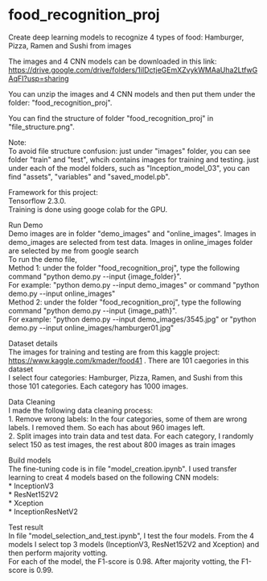 # food_recognition_proj
Create deep learning models to recognize 4 types of food: Hamburger, Pizza, Ramen and Sushi from images

The images and 4 CNN models can be downloaded in this link: https://drive.google.com/drive/folders/1iIDctjeGEmXZvykWMAaUha2LtfwGAqFI?usp=sharing 

You can unzip the images and 4 CNN models and then put them under the folder: "food_recognition_proj". 

You can find the structure of folder "food_recognition_proj" in "file_structure.png". 

Note:  
    To avoid file structure confusion:
    just under "images" folder, you can see folder "train" and "test", whcih contains images for training and testing. 
    just under each of the model folders, such as "Inception_model_03", you can find "assets", "variables" and "saved_model.pb". 

Framework for this project:      
Tensorflow 2.3.0.   
Training is done using googe colab for the GPU.     

Run Demo    
Demo images are in folder "demo_images" and "online_images". Images in demo_images are selected from test data. Images in online_images folder are selected by me from google search       
To run the demo file,       
    Method 1:  under the folder "food_recognition_proj", type the following command "python demo.py --input {image_folder}".    
                For example: "python demo.py --input demo_images" or command "python demo.py --input online_images"   
    Method 2:  under the folder "food_recognition_proj", type the following command "python demo.py --input {image_path}".  
                For example: "python demo.py --input demo_images/3545.jpg"  or   "python demo.py --input online_images/hamburger01.jpg"   
   
Dataset details      
    The images for training and testing are from this kaggle project: https://www.kaggle.com/kmader/food41 . There are 101 caegories in this dataset    
    I select four categories: Hamburger, Pizza, Ramen, and Sushi from this those 101 categories. Each category has 1000 images. 

Data Cleaning   
I made the following data cleaning process:      
        1. Remove wrong labels: In the four categories, some of them are wrong labels. I removed them. So each has about 960 images left.   
        2. Split images into train data and test data. For each category, I randomly select 150 as test images, the rest about 800 images as train images   
    
Build models    
The fine-tuning code is in file "model_creation.ipynb". I used transfer learning to creat 4 models based on the following CNN models:   
        * InceptionV3   
        * ResNet152V2   
        * Xception  
        * InceptionResNetV2 
    
Test result      
In file "model_selection_and_test.ipynb", I test the four models. From the 4 models I select top 3 models (InceptionV3, ResNet152V2 and Xception) and then perform majority votting.    
For each of the model, the F1-score is 0.98. After majority votting, the F1-score is 0.99.  

